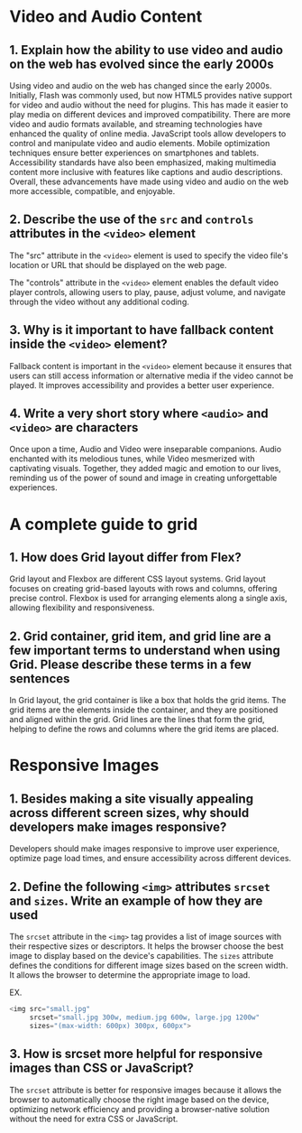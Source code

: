 # Video and Audio Content

## 1. Explain how the ability to use video and audio on the web has evolved since the early 2000s

Using video and audio on the web has changed since the early 2000s. Initially, Flash was commonly used, but now HTML5 provides native support for video and audio without the need for plugins. This has made it easier to play media on different devices and improved compatibility. There are more video and audio formats available, and streaming technologies have enhanced the quality of online media. JavaScript tools allow developers to control and manipulate video and audio elements. Mobile optimization techniques ensure better experiences on smartphones and tablets. Accessibility standards have also been emphasized, making multimedia content more inclusive with features like captions and audio descriptions. Overall, these advancements have made using video and audio on the web more accessible, compatible, and enjoyable.

## 2. Describe the use of the `src` and `controls` attributes in the `<video>` element

The "src" attribute in the `<video>` element is used to specify the video file's location or URL that should be displayed on the web page.

The "controls" attribute in the `<video>` element enables the default video player controls, allowing users to play, pause, adjust volume, and navigate through the video without any additional coding.

## 3. Why is it important to have fallback content inside the `<video>` element?

Fallback content is important in the `<video>` element because it ensures that users can still access information or alternative media if the video cannot be played. It improves accessibility and provides a better user experience.

## 4. Write a very short story where `<audio>` and `<video>` are characters

Once upon a time, Audio and Video were inseparable companions. Audio enchanted with its melodious tunes, while Video mesmerized with captivating visuals. Together, they added magic and emotion to our lives, reminding us of the power of sound and image in creating unforgettable experiences.

# A complete guide to grid

## 1. How does Grid layout differ from Flex?

Grid layout and Flexbox are different CSS layout systems. Grid layout focuses on creating grid-based layouts with rows and columns, offering precise control. Flexbox is used for arranging elements along a single axis, allowing flexibility and responsiveness.

## 2. Grid container, grid item, and grid line are a few important terms to understand when using Grid. Please describe these terms in a few sentences

In Grid layout, the grid container is like a box that holds the grid items. The grid items are the elements inside the container, and they are positioned and aligned within the grid. Grid lines are the lines that form the grid, helping to define the rows and columns where the grid items are placed.

# Responsive Images

## 1. Besides making a site visually appealing across different screen sizes, why should developers make images responsive?

Developers should make images responsive to improve user experience, optimize page load times, and ensure accessibility across different devices.

## 2. Define the following  `<img>` attributes `srcset` and `sizes`. Write an example of how they are used

The `srcset` attribute in the `<img>` tag provides a list of image sources with their respective sizes or descriptors. It helps the browser choose the best image to display based on the device's capabilities. The `sizes` attribute defines the conditions for different image sizes based on the screen width. It allows the browser to determine the appropriate image to load.

EX.

```javascript
<img src="small.jpg" 
     srcset="small.jpg 300w, medium.jpg 600w, large.jpg 1200w"
     sizes="(max-width: 600px) 300px, 600px">
```

## 3. How is srcset more helpful for responsive images than CSS or JavaScript?

The `srcset` attribute is better for responsive images because it allows the browser to automatically choose the right image based on the device, optimizing network efficiency and providing a browser-native solution without the need for extra CSS or JavaScript.
